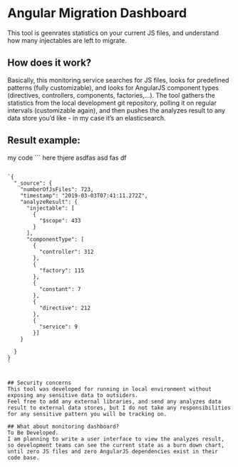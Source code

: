 # Angular Migration Dashboard
This tool is geenrates statistics on your current JS files, and understand how many injectables are left to migrate. 


## How does it work?
Basically, this monitoring service searches for JS files, looks for predefined patterns (fully customizable), and looks for AngularJS component types (directives, controllers, components, factories,...). 
The tool gathers the statistics from the local development git repository, polling it on regular intervals (customizable again), and then pushes the analyzes result to any data store you’d like - in my case it’s an elasticsearch. 


## Result example:


my code ```
here
thjere
asdfas
asd
fas
df
``` now

`{
  "_source": {  
    "numberOfJsFiles": 723,
    "timestamp": "2019-03-03T07:41:11.272Z",
    "analyzeResult": {
      "injectable": [
        {
          "$scope": 433
        }
      ],
      "componentType": [
        {
          "controller": 312
        },
        {
          "factory": 115
        },
        {
          "constant": 7
        },
        {
          "directive": 212
        },
        {
          "service": 9
        }]
    }

  }
}
`


## Security concerns 
This tool was developed for running in local environment without exposing any sensitive data to outsiders. 
Feel free to add any external libraries, and send any analyzes data result to external data stores, but I do not take any responsibilities for any sensitive pattern you will be tracking on. 

## What about monitoring dashboard?
To Be Developed. 
I am planning to write a user interface to view the analyzes result, so development teams can see the current state as a burn down chart, until zero JS files and zero AngularJS dependencies exist in their code base. 
